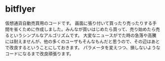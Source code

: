 # bitflyer

仮想通貨自動売買用のコードです。
画面に張り付いて買ったり売ったりする手間を省くために作成しました。みんなが買いはじめたら買って、売り始めたら売るというシンプルなアルゴリズムです。
大変なニュースがでた時の急落や高騰には耐えませんが、他の多くのユーザもそんなもんだと思うので、その辺はあとで改良するということにしておきます。
パラメータを変えつつ、損しないようなコードになるまで改良頑張ります。
